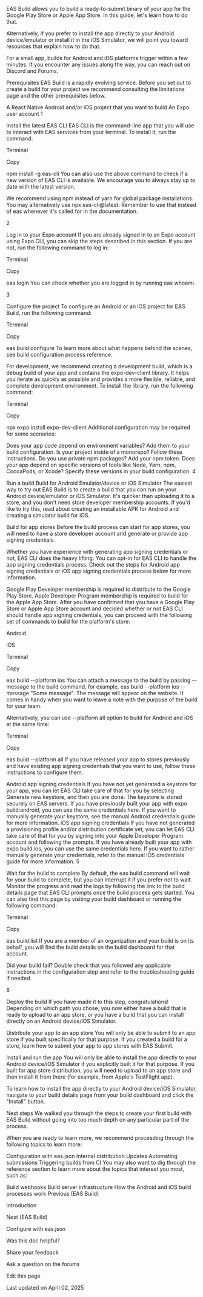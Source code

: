 EAS Build allows you to build a ready-to-submit binary of your app for the Google Play Store or Apple App Store. In this guide, let's learn how to do that.

Alternatively, if you prefer to install the app directly to your Android device/emulator or install it in the iOS Simulator, we will point you toward resources that explain how to do that.

For a small app, builds for Android and iOS platforms trigger within a few minutes. If you encounter any issues along the way, you can reach out on Discord and Forums.

Prerequisites
EAS Build is a rapidly evolving service. Before you set out to create a build for your project we recommend consulting the limitations page and the other prerequisites below.

A React Native Android and/or iOS project that you want to build
An Expo user account
1

Install the latest EAS CLI
EAS CLI is the command-line app that you will use to interact with EAS services from your terminal. To install it, run the command:

Terminal

Copy

npm install -g eas-cli
You can also use the above command to check if a new version of EAS CLI is available. We encourage you to always stay up to date with the latest version.

We recommend using npm instead of yarn for global package installations. You may alternatively use npx eas-cli@latest. Remember to use that instead of eas whenever it's called for in the documentation.

2

Log in to your Expo account
If you are already signed in to an Expo account using Expo CLI, you can skip the steps described in this section. If you are not, run the following command to log in:

Terminal

Copy

eas login
You can check whether you are logged in by running eas whoami.

3

Configure the project
To configure an Android or an iOS project for EAS Build, run the following command:

Terminal

Copy

eas build:configure
To learn more about what happens behind the scenes, see build configuration process reference.

For development, we recommend creating a development build, which is a debug build of your app and contains the expo-dev-client library. It helps you iterate as quickly as possible and provides a more flexible, reliable, and complete development environment. To install the library, run the following command:

Terminal

Copy

npx expo install expo-dev-client
Additional configuration may be required for some scenarios:

Does your app code depend on environment variables? Add them to your build configuration.
Is your project inside of a monorepo? Follow these instructions.
Do you use private npm packages? Add your npm token.
Does your app depend on specific versions of tools like Node, Yarn, npm, CocoaPods, or Xcode? Specify these versions in your build configuration.
4

Run a build
Build for Android Emulator/device or iOS Simulator
The easiest way to try out EAS Build is to create a build that you can run on your Android device/emulator or iOS Simulator. It's quicker than uploading it to a store, and you don't need store developer membership accounts. If you'd like to try this, read about creating an installable APK for Android and creating a simulator build for iOS.

Build for app stores
Before the build process can start for app stores, you will need to have a store developer account and generate or provide app signing credentials.

Whether you have experience with generating app signing credentials or not, EAS CLI does the heavy lifting. You can opt-in for EAS CLI to handle the app signing credentials process. Check out the steps for Android app signing credentials or iOS app signing credentials process below for more information.

Google Play Developer membership is required to distribute to the Google Play Store.
Apple Developer Program membership is required to build for the Apple App Store.
After you have confirmed that you have a Google Play Store or Apple App Store account and decided whether or not EAS CLI should handle app signing credentials, you can proceed with the following set of commands to build for the platform's store:


Android


iOS

Terminal

Copy

eas build --platform ios
You can attach a message to the build by passing --message to the build command, for example, eas build --platform ios --message "Some message". The message will appear on the website. It comes in handy when you want to leave a note with the purpose of the build for your team.

Alternatively, you can use --platform all option to build for Android and iOS at the same time:

Terminal

Copy

eas build --platform all
If you have released your app to stores previously and have existing app signing credentials that you want to use, follow these instructions to configure them.

Android app signing credentials
If you have not yet generated a keystore for your app, you can let EAS CLI take care of that for you by selecting Generate new keystore, and then you are done. The keystore is stored securely on EAS servers.
If you have previously built your app with expo build:android, you can use the same credentials here.
If you want to manually generate your keystore, see the manual Android credentials guide for more information.
iOS app signing credentials
If you have not generated a provisioning profile and/or distribution certificate yet, you can let EAS CLI take care of that for you by signing into your Apple Developer Program account and following the prompts.
If you have already built your app with expo build:ios, you can use the same credentials here.
If you want to rather manually generate your credentials, refer to the manual iOS credentials guide for more information.
5

Wait for the build to complete
By default, the eas build command will wait for your build to complete, but you can interrupt it if you prefer not to wait. Monitor the progress and read the logs by following the link to the build details page that EAS CLI prompts once the build process gets started. You can also find this page by visiting your build dashboard or running the following command:

Terminal

Copy

eas build:list
If you are a member of an organization and your build is on its behalf, you will find the build details on the build dashboard for that account.

Did your build fail? Double check that you followed any applicable instructions in the configuration step and refer to the troubleshooting guide if needed.

6

Deploy the build
If you have made it to this step, congratulations! Depending on which path you chose, you now either have a build that is ready to upload to an app store, or you have a build that you can install directly on an Android device/iOS Simulator.

Distribute your app to an app store
You will only be able to submit to an app store if you built specifically for that purpose. If you created a build for a store, learn how to submit your app to app stores with EAS Submit.

Install and run the app
You will only be able to install the app directly to your Android device/iOS Simulator if you explicitly built it for that purpose. If you built for app store distribution, you will need to upload to an app store and then install it from there (for example, from Apple's TestFlight app).

To learn how to install the app directly to your Android device/iOS Simulator, navigate to your build details page from your build dashboard and click the "Install" button.

Next steps
We walked you through the steps to create your first build with EAS Build without going into too much depth on any particular part of the process.

When you are ready to learn more, we recommend proceeding through the following topics to learn more:

Configuration with eas.json
Internal distribution
Updates
Automating submissions
Triggering builds from CI
You may also want to dig through the reference section to learn more about the topics that interest you most, such as:

Build webhooks
Build server infrastructure
How the Android and iOS build processes work
Previous (EAS Build)

Introduction

Next (EAS Build)

Configure with eas.json

Was this doc helpful?



Share your feedback

Ask a question on the forums

Edit this page

Last updated on April 02, 2025